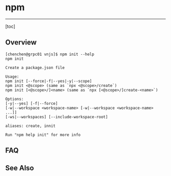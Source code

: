 # npm

----

[toc]



## Overview





```shell
[chenchen@grpc01 vnjs]$ npm init --help
npm init

Create a package.json file

Usage:
npm init [--force|-f|--yes|-y|--scope]
npm init <@scope> (same as `npx <@scope>/create`)
npm init [<@scope>/]<name> (same as `npx [<@scope>/]create-<name>`)

Options:
[-y|--yes] [-f|--force]
[-w|--workspace <workspace-name> [-w|--workspace <workspace-name> ...]]
[-ws|--workspaces] [--include-workspace-root]

aliases: create, innit

Run "npm help init" for more info
```





## FAQ





## See Also

